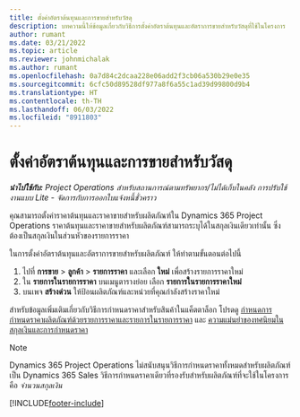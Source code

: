```yaml
---
title: ตั้งค่าอัตราต้นทุนและการขายสำหรับวัสดุ
description: บทความนี้ให้ข้อมูลเกี่ยวกับวิธีการตั้งค่าอัตราต้นทุนและอัตราการขายสำหรับวัสดุที่ใช้ในโครงการ
author: rumant
ms.date: 03/21/2022
ms.topic: article
ms.reviewer: johnmichalak
ms.author: rumant
ms.openlocfilehash: 0a7d84c2dcaa228e06add2f3cb06a530b29e0e35
ms.sourcegitcommit: 6cfc50d89528df977a8f6a55c1ad39d99800d9b4
ms.translationtype: HT
ms.contentlocale: th-TH
ms.lasthandoff: 06/03/2022
ms.locfileid: "8911803"
---
```

# <a name="set-up-cost-and-sales-rates-for-materials"></a>ตั้งค่าอัตราต้นทุนและการขายสำหรับวัสดุ

_**นำไปใช้กับ:** Project Operations สำหรับสถานการณ์ตามทรัพยากร/ไม่ได้เก็บในคลัง การปรับใช้งานแบบ Lite - จัดการกับการออกใบแจ้งหนี้ชั่วคราว_

คุณสามารถตั้งค่าราคาต้นทุนและราคาขายสำหรับผลิตภัณฑ์ใน Dynamics 365 Project Operations ราคาต้นทุนและราคาขายสำหรับผลิตภัณฑ์สามารถระบุได้ในสกุลเงินเดียวเท่านั้น ซึ่งต้องเป็นสกุลเงินในส่วนหัวของรายการราคา

ในการตั้งค่าอัตราต้นทุนและอัตราการขายสำหรับผลิตภัณฑ์ ให้ทำตามขั้นตอนต่อไปนี้ 

1. ไปที่ **การขาย** > **ลูกค้า** > **รายการราคา** และเลือก **ใหม่** เพื่อสร้างรายการราคาใหม่ 
2. ใน **รายการในรายการราคา** บนเมนูตารางย่อย เลือก **รายการในรายการราคาใหม่** 
3. บนเพจ **สร้างด่วน** ให้ป้อนผลิตภัณฑ์และหน่วยที่คุณกำลังสร้างราคาใหม่

สำหรับข้อมูลเพิ่มเติมเกี่ยวกับวิธีการกำหนดราคาสำหรับสินค้าในแค็ตตาล็อก โปรดดู [กำหนดการกำหนดราคาผลิตภัณฑ์ด้วยรายการราคาและรายการในรายการราคา](/dynamics365/sales/create-price-lists-price-list-items-define-pricing-products) และ [ความแม่นยำของทศนิยมในสกุลเงินและการกำหนดราคา](/dynamics365/sales/decimal-precision-currency-pricing)
> [!NOTE]
> Dynamics 365 Project Operations ไม่สนับสนุนวิธีการกำหนดราคาทั้งหมดสำหรับผลิตภัณฑ์เป็น Dynamics 365 Sales วิธีการกำหนดราคาเดียวที่รองรับสำหรับผลิตภัณฑ์ที่จะใช้ในโครงการคือ *จำนวนสกุลเงิน*


[!INCLUDE[footer-include](../includes/footer-banner.md)]
